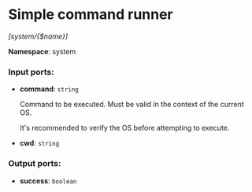 # Simple command runner

_[system/{$name}]_

__Namespace__: system

### Input ports:

* __command__: ` string `

    Command to be executed. Must be valid in the context of the current OS.
    
    It's recommended to verify the OS before attempting to execute.


* __cwd__: ` string `

### Output ports:

* __success__: ` boolean `

